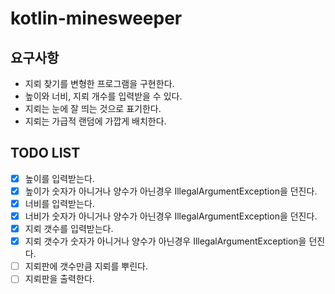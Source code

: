 # kotlin-minesweeper

## 요구사항
- 지뢰 찾기를 변형한 프로그램을 구현한다.
- 높이와 너비, 지뢰 개수를 입력받을 수 있다.
- 지뢰는 눈에 잘 띄는 것으로 표기한다.
- 지뢰는 가급적 랜덤에 가깝게 배치한다.

## TODO LIST 
- [x] 높이를 입력받는다.
- [x] 높이가 숫자가 아니거나 양수가 아닌경우 IllegalArgumentException을 던진다.
- [x] 너비를 입력받는다.
- [x] 너비가 숫자가 아니거나 양수가 아닌경우 IllegalArgumentException을 던진다.
- [x] 지뢰 갯수를 입력받는다.
- [x] 지뢰 갯수가 숫자가 아니거나 양수가 아닌경우 IllegalArgumentException을 던진다.
- [ ] 지뢰판에 갯수만큼 지뢰를 뿌린다.
- [ ] 지뢰판을 출력한다.